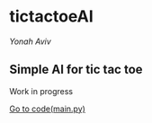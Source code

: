 # tictactoeAI

*Yonah Aviv*

## Simple AI for tic tac toe


Work in progress

[Go to code(main.py)](main.py)
